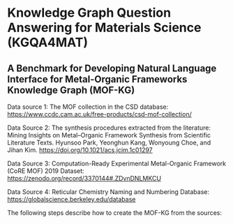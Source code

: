 # Knowledge Graph Question Answering for Materials Science (KGQA4MAT)
## A Benchmark for Developing Natural Language Interface for Metal-Organic Frameworks Knowledge Graph (MOF-KG)

Data source 1: The MOF collection in the CSD database: https://www.ccdc.cam.ac.uk/free-products/csd-mof-collection/ 

Data Source 2: The synthesis procedures extracted from the literature: Mining Insights on Metal–Organic Framework Synthesis from Scientific Literature Texts. Hyunsoo Park, Yeonghun Kang, Wonyoung Choe, and Jihan Kim. https://doi.org/10.1021/acs.jcim.1c01297 

Data Source 3: Computation-Ready Experimental Metal-Organic Framework (CoRE MOF) 2019 Dataset: https://zenodo.org/record/3370144#.ZDvnDNLMKCU

Data Source 4: Reticular Chemistry Naming and Numbering Database: https://globalscience.berkeley.edu/database

The following steps describe how to create the MOF-KG from the sources:
